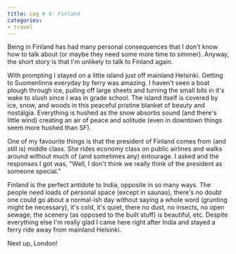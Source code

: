 ```yaml
---
title: Log # 4: Finland
categories:
- travel
---
```


Being in Finland has had many personal consequences that I don't know how to talk about (or maybe they need some more time to simmer).  Anyway, the short story is that I'm unlikely to talk to Finland again.

With prompting I stayed on a little island just off mainland Helsinki.  Getting to Suomenlinna everyday by ferry was amazing.  I haven't seen a boat plough through ice, pulling off large sheets and turning the small bits in it's wake to slush since I was in grade school.  The island itself is covered by ice, snow, and woods in this peaceful pristine blanket of beauty and nostalgia.  Everything is hushed as the snow absorbs sound (and there's little wind) creating an air of peace and solitude (even in downtown things seem more hushed than SF). 

One of my favourite things is that the president of Finland comes from (and still is) middle class.  She rides economy class on public airlines and walks around without much of (and sometimes any) entourage.  I asked and the responses I got was, "Well, I don't think we really think of the president as someone special."

Finland is the perfect antidote to India, opposite in so many ways.  The people need loads of personal space (except in saunas), there's no doubt one could go about a normal-ish day without saying a whole word (grunting might be necessary), it's cold, it's quiet, there no dust, no insects, no open sewage, the scenery (as opposed to the built stuff) is beautiful, etc.  Despite everything else I'm really glad I came here right after India and stayed a ferry ride away from mainland Helsinki.


Next up, London!
